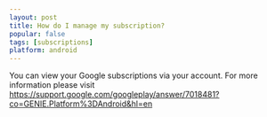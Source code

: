 ```yaml
---
layout: post
title: How do I manage my subscription?
popular: false
tags: [subscriptions]
platform: android
---
```

You can view your Google subscriptions via your account. For more information please visit https://support.google.com/googleplay/answer/7018481?co=GENIE.Platform%3DAndroid&hl=en
